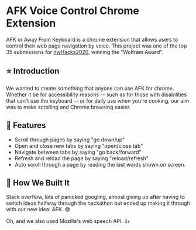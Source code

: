 # AFK Voice Control Chrome Extension
AFK or Away From Keyboard is a chrome extension that allows users to control their web page navigation by voice. This project was one of the top 35 submissions for [nwHacks2020](https://devpost.com/software/afk-bec9g1), winning the “Wolfram Award”.

## :star: Introduction 
We wanted to create something that anyone can use AFK for chrome. Whether it be for accessibility reasons -- such as for those with disabilities that can't use the keyboard -- or for daily use when you're cooking, our aim was to make scrolling and Chrome browsing easier.

## :pushpin: Features 
* Scroll through pages by saying "go down/up"
* Open and close new tabs by saying "open/close tab"
* Navigate between tabs by saying "go back/forward"
* Refresh and reload the page by saying "reload/refresh"
* Auto scroll through a page by reading the last words shown on screen. 

## :wrench: How We Built It 
Stack overflow, lots of panicked googling, almost giving up after having to switch ideas halfway through the hackathon but ended up making it through with our new idea: AFK. :sweat_smile:

Oh, and we also used Mozilla's web speech API. :thumbsup: